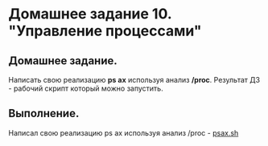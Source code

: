 # Домашнее задание 10. "Управление процессами"

## Домашнее задание.

Написать свою реализацию **ps ax** используя анализ **/proc**. Результат ДЗ - рабочий скрипт который можно запустить.


## Выполнение.

Написал свою реализацию ps ax используя анализ /proc - [psax.sh](psax.sh)

